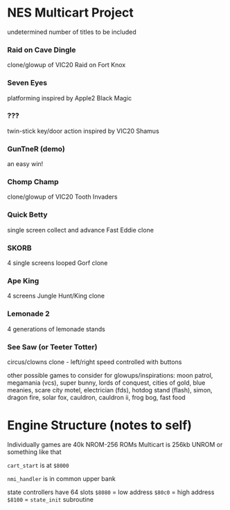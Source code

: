 # NES Multicart Project
undetermined number of titles to be included

### Raid on Cave Dingle
clone/glowup of VIC20 Raid on Fort Knox

### Seven Eyes
platforming inspired by Apple2 Black Magic

### ???
twin-stick key/door action inspired by VIC20 Shamus

### GunTneR (demo)
an easy win!

### Chomp Champ
clone/glowup of VIC20 Tooth Invaders

### Quick Betty
single screen collect and advance Fast Eddie clone

### SKORB
4 single screens looped Gorf clone

### Ape King
4 screens Jungle Hunt/King clone

### Lemonade 2
4 generations of lemonade stands

### See Saw (or Teeter Totter)
circus/clowns clone - left/right speed controlled with buttons

other possible games to consider for glowups/inspirations: moon patrol, megamania (vcs), super bunny, lords of conquest, cities of gold, blue meanies, scare city motel, electrician (fds), hotdog stand (flash), simon, dragon fire, solar fox, cauldron, cauldron ii, frog bog, fast food

# Engine Structure (notes to self)

Individually games are 40k NROM-256 ROMs
Multicart is 256kb UNROM or something like that

`cart_start` is at `$8000`

`nmi_handler` is in common upper bank

state controllers have 64 slots
`$8080` = low address
`$80c0` = high address
`$8100` = `state_init` subroutine
